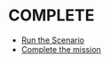 # COMPLETE

* [Run the Scenario](../complete/test-e2e/README.md)
* [Complete the mission](../complete/complete-mission/README.md)
